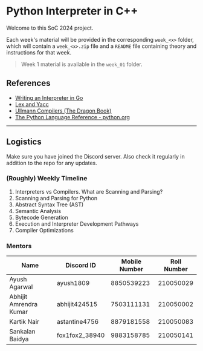 # Python Interpreter in C++

Welcome to this SoC 2024 project.

Each week's material will be provided in the corresponding `week_<x>` folder, which will contain a `week_<x>.zip` file and a `README` file containing theory and instructions for that week.

> Week 1 material is available in the `week_01` folder.

## References

- [Writing an Interpreter in Go](https://drive.google.com/file/d/10foFyMTyiN1ACWv3CkkzWv3x1D4l61vT/view?usp=drive_link)
- [Lex and Yacc](https://drive.google.com/file/d/18rJhdtXQ1Ii1DJIqQ_XJWsk3KU_THtlH/view?usp=sharing)
- [Ullmann Compilers (The Dragon Book)](https://drive.google.com/file/d/1pkaseqApTQeT9beWNsFNF0d1PX5BgWh9/view?usp=sharing)
- [The Python Language Reference - python.org](https://docs.python.org/3/reference/index.html) 

---

## Logistics
Make sure you have joined the Discord server. Also check it regularly in addition to the repo for any updates.

### (Roughly) Weekly Timeline

1. Interpreters vs Compilers. What are Scanning and Parsing?
1. Scanning and Parsing for Python
1. Abstract Syntax Tree (AST)
1. Semantic Analysis
1. Bytecode Generation
1. Execution and Interpreter Development Pathways
1. Compiler Optimizations

### Mentors

| Name                   | Discord ID     | Mobile Number | Roll Number |
| ---------------------- | -------------- | ------------- | ----------- |
| Ayush Agarwal          | ayush1809      | 8850539223    | 210050029   |
| Abhijit Amrendra Kumar | abhijit424515  | 7503111131    | 210050002   |
| Kartik Nair            | astantine4756  | 8879181558    | 210050083   |
| Sankalan Baidya        | fox1fox2_38940 | 9883158785    | 210050141   |

